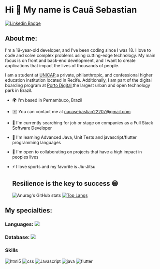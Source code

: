 Hi 👋 My name is Cauã Sebastian
==========================

   [![Linkedin Badge](https://img.shields.io/badge/-LinkedIn-blue?style=flat-square&logo=Linkedin&logoColor=white&link=https://www.linkedin.com/in/guilhermo-masid-494677b8/)](www.linkedin.com/in/cauã-sebastian-57a532259)
   
## About me:

I'm a 19-year-old developer, and I've been coding since I was 18. I love to code and solve complex problems using cutting-edge technology. My main focus is on front and back-end development, and I want to create applications that impact the lives of thousands of people.

I am a student at [UNICAP](https://portal.unicap.br/),a private, philanthropic, and confessional higher education institution located in Recife. Additionally, I am part of the digital boarding program at [Porto Digital](https://www.portodigital.org/),the largest urban and open technology park in Brazil.


* 🌍  I'm based in Pernambuco, Brazil
* ✉️  You can contact me at [cauasebastian22207@gmail.com](mailto:cauasebastian22207@gmail.com)
* 🚀  I'm currently searching for job or stage on companies as a Full Stack Software Developer
* 🧠  I'm learning Advanced Java, Unit Tests and javascript/flutter programming languages
* 🤝  I'm open to collaborating on projects that have a high impact in peoples lives
* ⚡  I love sports and my favorite is Jiu-Jitsu

  ## Resilience is the key to success 😁

  ![Anurag's GitHub stats](https://github-readme-stats.vercel.app/api?username=cauasebastian&show_icons=true&theme=tokyonight)
 [![Top Langs](https://github-readme-stats.vercel.app/api/top-langs/?username=cauasebastian)](https://github.com/anuraghazra/github-readme-stats)

## My specialties:

### Languages: <img src="https://img.shields.io/badge/Java-ED8B00?style=for-the-badge&logo=openjdk&logoColor=white"/>

### Database: <img src ="https://img.shields.io/badge/MySQL-005C84?style=for-the-badge&logo=mysql&logoColor=white"/>
### Skills

<p align="left">
<img align="center" alt="html5"src="https://img.shields.io/badge/HTML5-E34F26?style=for-the-badge&logo=html5&logoColor=white"/>
<img align="center" alt="css"src="https://img.shields.io/badge/CSS3-1572B6?style=for-the-badge&logo=css3&logoColor=white"/>
<img align="center" alt="Javascript"src="https://img.shields.io/badge/JavaScript-323330?style=for-the-badge&logo=javascript&logoColor=F7DF1E"/>
<img align="center" alt="java"src="https://img.shields.io/badge/Java-ED8B00?style=for-the-badge&logo=openjdk&logoColor=white"/>
<img align="center" alt="flutter"src="https://img.shields.io/badge/Flutter-02569B?style=for-the-badge&logo=flutter&logoColor=white"/>



   
